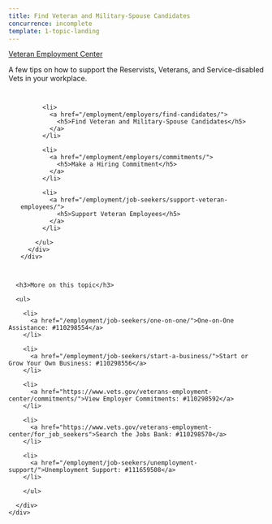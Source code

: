 ```yaml
---
title: Find Veteran and Military-Spouse Candidates
concurrence: incomplete
template: 1-topic-landing
---
```


<div class="main" role="main" markdown="0">

<div class="action-bar">
  <div class="row">
    <div class="small-12 columns">
      <a class="usa-button-primary" href="/veteran-employment-center/">Veteran Employment Center</a>
    </div>
  </div>
</div>

<div class="section one" markdown="0">
<div class="primary" markdown="0">
<div class="row" markdown="0">
<div class="small-12 columns" markdown="1">

A few tips on how to support the Reservists, Veterans, and Service-disabled Vets in your workplace.

</div>
</div>
</div>


<div class="navigation">
  <div class="row">
    <div class="small-12 columns">
        <ul class="small-block-grid-1 medium-block-grid-3 cards small">

          <li>
            <a href="/employment/employers/find-candidates/">
              <h5>Find Veteran and Military-Spouse Candidates</h5>
            </a>
          </li>

          <li>
            <a href="/employment/employers/commitments/">
              <h5>Make a Hiring Commitment</h5>
            </a>
          </li>

          <li>
            <a href="/employment/job-seekers/support-veteran-employees/">
              <h5>Support Veteran Employees</h5>
            </a>
          </li>

        </ul>
      </div>
    </div>
  </div>  
</div>

<div class="section two">
  <div class="row">
    <div class="small-12 columns">

      <h3>More on this topic</h3>

      <ul>

        <li>
          <a href="/employment/job-seekers/one-on-one/">One-on-One Assistance: #110298554</a>
        </li>

        <li>
          <a href="/employment/job-seekers/start-a-business/">Start or Grow Your Own Business: #110298556</a>
        </li>  

        <li>
          <a href="https://www.vets.gov/veterans-employment-center/commitments/">View Employer Commitments: #110298592</a>
        </li>

        <li>
          <a href="https://www.vets.gov/veterans-employment-center/for_job_seekers">Search the Jobs Bank: #110298570</a>
        </li>  

        <li>
          <a href="/employment/job-seekers/unemployment-support/">Unemployment Support: #111659508</a>
        </li>  

        </ul>  

      </div>
    </div>  
  </div>






</div>
